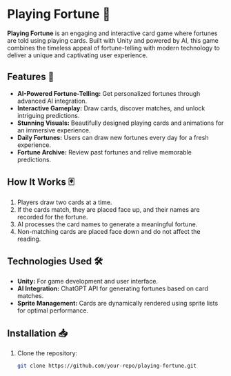 # Playing Fortune 🎴

**Playing Fortune** is an engaging and interactive card game where fortunes are told using playing cards. Built with Unity and powered by AI, this game combines the timeless appeal of fortune-telling with modern technology to deliver a unique and captivating user experience.

## Features 🚀

- **AI-Powered Fortune-Telling:** Get personalized fortunes through advanced AI integration.
- **Interactive Gameplay:** Draw cards, discover matches, and unlock intriguing predictions.
- **Stunning Visuals:** Beautifully designed playing cards and animations for an immersive experience.
- **Daily Fortunes:** Users can draw new fortunes every day for a fresh experience.
- **Fortune Archive:** Review past fortunes and relive memorable predictions.

## How It Works 🃏

1. Players draw two cards at a time.
2. If the cards match, they are placed face up, and their names are recorded for the fortune.
3. AI processes the card names to generate a meaningful fortune.
4. Non-matching cards are placed face down and do not affect the reading.

## Technologies Used 🛠️

- **Unity:** For game development and user interface.
- **AI Integration:** ChatGPT API for generating fortunes based on card matches.
- **Sprite Management:** Cards are dynamically rendered using sprite lists for optimal performance.

## Installation 📥

1. Clone the repository:
   ```bash
   git clone https://github.com/your-repo/playing-fortune.git
